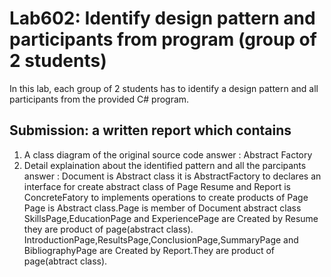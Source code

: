 ﻿# Lab602: Identify design pattern and participants from program (group of 2 students)

In this lab, each group of 2 students has to identify a design pattern and all participants 
from the provided C# program. 

## Submission: a written report which contains

1. A class diagram of the original source code
answer : Abstract Factory 
2. Detail explaination about the identified pattern and all the parcipants
answer : 
Document is Abstract class it is AbstractFactory to declares an interface for create abstract class of Page 
Resume and Report is ConcreteFatory to implements operations to create products of Page
Page is Abstract class.Page is member of Document abstract class  
SkillsPage,EducationPage and ExperiencePage are Created by Resume they are product of page(abstract class).
IntroductionPage,ResultsPage,ConclusionPage,SummaryPage and BibliographyPage are Created by Report.They are product of page(abtract class).
